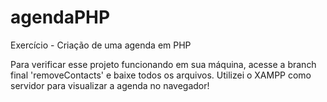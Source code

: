 # agendaPHP
Exercício - Criação de uma agenda em PHP

Para verificar esse projeto funcionando em sua máquina, acesse a branch final 'removeContacts' e baixe todos os arquivos. Utilizei o XAMPP como servidor para visualizar a agenda no navegador!
